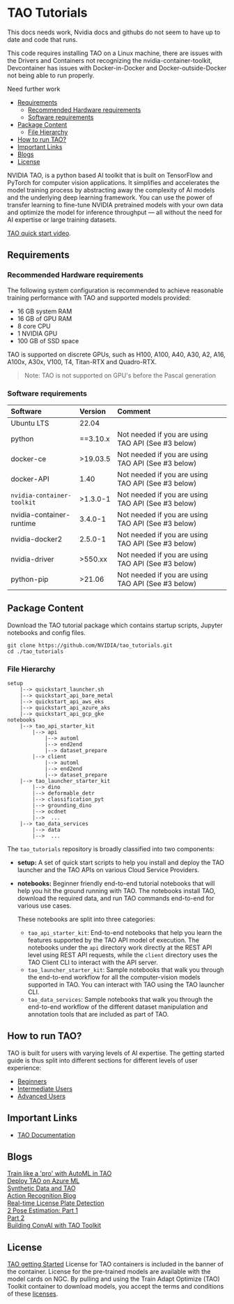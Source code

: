 # TAO Tutorials

This docs needs work, Nvidia docs and githubs do not seem to have up to date and code that runs.

This code requires installing TAO on a Linux machine, there are issues with the Drivers and Containers not recognizing the nvidia-container-toolkit, Devcontainer has issues with Docker-in-Docker and Docker-outside-Docker not being able to run properly.

Need further work

<!-- vscode-markdown-toc -->
* [Requirements](#Requirements)
	* [Recommended Hardware requirements](#RecommendedHardwarerequirements)
	* [Software requirements](#Softwarerequirements)
* [Package Content](#PackageContent)
	* [File Hierarchy](#FileHierarchy)
* [How to run TAO?](#HowtorunTAO)
* [Important Links](#ImportantLinks)
* [Blogs](#Blogs)
* [ License](#License)

<!-- vscode-markdown-toc-config
	numbering=false
	autoSave=true
	/vscode-markdown-toc-config -->
<!-- /vscode-markdown-toc -->

NVIDIA TAO, is a python based AI toolkit that is built on TensorFlow and PyTorch for computer vision applications. It simplifies and accelerates the model training process by abstracting away the complexity of AI models and the underlying deep learning framework.
You can use the power of transfer learning to fine-tune NVIDIA pretrained models with your own data and optimize the model for inference throughput — all without the need for AI expertise or large training datasets.

[TAO quick start video](https://www.nvidia.com/en-us/on-demand/session/other2022-tao/).

## <a name='Requirements'></a>Requirements

### <a name='RecommendedHardwarerequirements'></a>Recommended Hardware requirements

The following system configuration is recommended to achieve reasonable training performance with TAO and supported models provided:

* 16 GB system RAM
* 16 GB of GPU RAM
* 8 core CPU
* 1 NVIDIA GPU
* 100 GB of SSD space

TAO is supported on discrete GPUs, such as H100, A100, A40, A30, A2, A16, A100x, A30x, V100, T4, Titan-RTX and Quadro-RTX.

> Note: TAO is not supported on GPU's before the Pascal generation

### <a name='Softwarerequirements'></a>Software requirements

| **Software**                     | **Version** | **Comment** |
| :--- | :--- | :-- |
| Ubuntu LTS                       | 22.04       ||
| python                           | ==3.10.x    | Not needed if you are using TAO API \(See #3 below\) |
| docker-ce                        | >19.03.5    | Not needed if you are using TAO API \(See #3 below\) |
| docker-API                       | 1.40        | Not needed if you are using TAO API \(See #3 below\) |
| `nvidia-container-toolkit`       | >1.3.0-1    | Not needed if you are using TAO API \(See #3 below\) |
| nvidia-container-runtime         | 3.4.0-1     | Not needed if you are using TAO API \(See #3 below\) |
| nvidia-docker2                   | 2.5.0-1     | Not needed if you are using TAO API \(See #3 below\) |
| nvidia-driver                    | >550.xx     | Not needed if you are using TAO API \(See #3 below\) |
| python-pip                       | >21.06      | Not needed if you are using TAO API \(See #3 below\) |

## <a name='PackageContent'></a>Package Content

Download the TAO tutorial package which contains startup scripts, Jupyter notebooks and config files. <br>

    git clone https://github.com/NVIDIA/tao_tutorials.git
    cd ./tao_tutorials


### <a name='FileHierarchy'></a>File Hierarchy

    setup
        |--> quickstart_launcher.sh
        |--> quickstart_api_bare_metal
        |--> quickstart_api_aws_eks
        |--> quickstart_api_azure_aks
        |--> quickstart_api_gcp_gke
    notebooks
        |--> tao_api_starter_kit
            |--> api
                |--> automl
                |--> end2end
                |--> dataset_prepare
            |--> client
                |--> automl
                |--> end2end
                |--> dataset_prepare
        |--> tao_launcher_starter_kit
            |--> dino
            |--> deformable_detr
            |--> classification_pyt
            |--> grounding_dino
            |--> ocdnet
            |-->  ...
        |--> tao_data_services
            |--> data
            |-->  ...

The `tao_tutorials` repository is broadly classified into two components:

* **setup:** A set of quick start scripts to help you install and deploy the TAO launcher and the TAO APIs on various
  Cloud Service Providers.
* **notebooks:** Beginner friendly end-to-end tutorial notebooks that will help you hit the ground running with TAO. The notebooks
  install TAO, download the required data, and run TAO commands end-to-end for various use cases.

  These notebooks are split into three categories:

   * `tao_api_starter_kit`: End-to-end notebooks that help you learn the features supported by the TAO API model of execution.
      The notebooks under the `api` directory work directly at the REST API level using REST API requests, while the `client` directory
      uses the TAO Client CLI to interact with the API server.
   * `tao_launcher_starter_kit`: Sample notebooks that walk you through the end-to-end workflow for all the
      computer-vision models supported in TAO. You can interact with TAO using the TAO launcher CLI.
   * `tao_data_services`: Sample notebooks that walk you through the end-to-end workflow of the different
      dataset manipulation and annotation tools that are included as part of TAO.

## <a name='HowtorunTAO'></a>How to run TAO?

TAO is built for users with varying levels of AI expertise. The getting started guide is thus split into different sections for different levels of user experience:

* [Beginners](https://docs.nvidia.com/tao/tao-toolkit/text/quick_start_guide/beginner.html)
* [Intermediate Users](https://docs.nvidia.com/tao/tao-toolkit/text/quick_start_guide/intermediate.html)
* [Advanced Users](https://docs.nvidia.com/tao/tao-toolkit/text/quick_start_guide/advanced.html)

## <a name='ImportantLinks'></a>Important Links

* [TAO Documentation](https://docs.nvidia.com/tao/tao-toolkit/text/overview.html)

## <a name='Blogs'></a>Blogs

[Train like a 'pro' with AutoML in TAO](https://developer.nvidia.com/blog/training-like-an-ai-pro-using-tao-automl/) <br>
[Deploy TAO on Azure ML](https://developer.nvidia.com/blog/creating-custom-ai-models-using-nvidia-tao-toolkit-with-azure-machine-learning/) <br>
[Synthetic Data and TAO](https://developer.nvidia.com/blog/developing-and-deploying-ai-powered-robots-with-nvidia-isaac-sim-and-nvidia-tao/) <br>
[Action Recognition Blog](https://developer.nvidia.com/blog/developing-and-deploying-your-custom-action-recognition-application-without-any-ai-expertise-using-tao-and-deepstream/) <br>
[Real-time License Plate Detection](https://developer.nvidia.com/blog/creating-a-real-time-license-plate-detection-and-recognition-app/) <br>
[2 Pose Estimation: Part 1](https://developer.nvidia.com/blog/training-optimizing-2d-pose-estimation-model-with-tao-toolkit-part-1/) <br>
[Part 2](https://developer.nvidia.com/blog/training-optimizing-2d-pose-estimation-model-with-tao-toolkit-part-2/) <br>
[Building ConvAI with TAO Toolkit](https://developer.nvidia.com/blog/building-and-deploying-conversational-ai-models-using-nvidia-tao-toolkit/) <br>

## <a name='License'></a> License

[TAO getting Started](https://docs.nvidia.com/tao/tao-toolkit/text/tao_toolkit_quick_start_guide.html)
License for TAO containers is included in the banner of the container. License for the pre-trained models are available with the model cards on NGC. By pulling and using the Train Adapt Optimize (TAO) Toolkit container to download models, you accept the terms and conditions of these [licenses](https://www.nvidia.com/en-us/data-center/products/nvidia-ai-enterprise/eula/).
